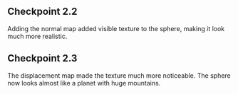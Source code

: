## Checkpoint 2.2

Adding the normal map added visible texture to the sphere, making it look much more realistic.

## Checkpoint 2.3

The displacement map made the texture much more noticeable. The sphere now looks almost like a planet with huge mountains.